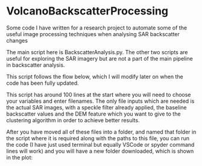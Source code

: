 # VolcanoBackscatterProcessing
Some code I have written for a research project to automate some of the useful image processing techniques when analysing SAR backscatter changes


The main script here is BackscatterAnalysis.py. The other two scripts are useful for exploring the SAR imagery but are not a part of the main pipeline in backscatter analysis. 

This script follows the flow below, which I will modify later on when the code has been fully updated. 

This script has around 100 lines at the start where you will need to choose your variables and enter filenames. The only file inputs which are needed is the actual SAR images, with a speckle filter already applied, the baseline backscatter values and the DEM feature which you want to give to the clustering algorithm in order to achieve better results. 

After you have moved all of these files into a folder, and named that folder in the script where it is required along with the paths to this file, you can run the code (I have just used terminal but equally VSCode or spyder command lines will work) and you will have a new folder downloaded, which is shown in the plot: 
